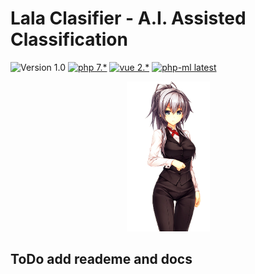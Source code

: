 # Lala Clasifier - A.I. Assisted Classification

![Version 1.0](https://img.shields.io/badge/version-1.0-green.svg)
[![php 7.*](https://img.shields.io/badge/php-7.*-8892BF.svg)](http://php.net/)
[![vue 2.*](https://img.shields.io/badge/vue-2.*-brightgreen.svg)](https://vuejs.org/)
[![php-ml latest](https://img.shields.io/badge/phpml-latest-004d40.svg)](https://github.com/php-ai/php-ml)

<p align="center">
	<img src="assets/lala_clasifier.png" alt="LalaClasifier" width="133" height="240" />
</p>

## ToDo add reademe and docs

